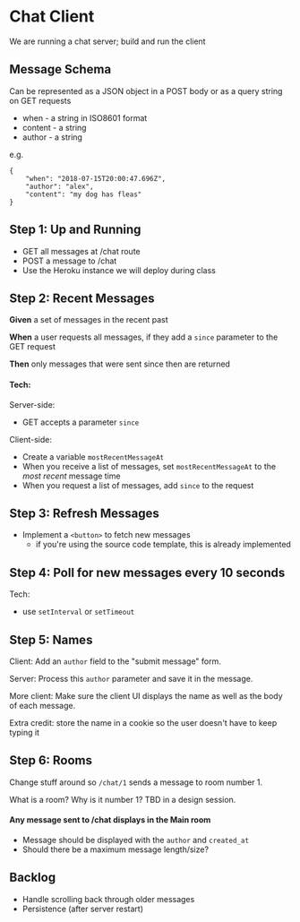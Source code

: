 # Chat Client

We are running a chat server; build and run the client

## Message Schema

Can be represented as a JSON object in a POST body or as a query string on GET requests

* when - a string in ISO8601 format
* content - a string
* author - a string

e.g.
```
{
    "when": "2018-07-15T20:00:47.696Z",
    "author": "alex",
    "content": "my dog has fleas"
}
```

## Step 1: Up and Running

* GET all messages at /chat route
* POST a message to /chat
* Use the Heroku instance we will deploy during class

## Step 2: Recent Messages

**Given** a set of messages in the recent past

**When** a user requests all messages, if they add a `since` parameter to the GET request

**Then** only messages that were sent since then are returned

#### Tech:

Server-side:

* GET accepts a parameter `since`

Client-side:

* Create a variable `mostRecentMessageAt`
* When you receive a list of messages, set `mostRecentMessageAt` to the *most recent* message time
* When you request a list of messages, add `since` to the request

## Step 3: Refresh Messages

* Implement a `<button>` to fetch new messages
  * if you're using the source code template, this is already implemented

## Step 4: Poll for new messages every 10 seconds

Tech:

* use `setInterval` or `setTimeout`

## Step 5: Names

Client: Add an `author` field to the "submit message" form.

Server: Process this `author` parameter and save it in the message.

More client: Make sure the client UI displays the name as well as the body of each message.

Extra credit: store the name in a cookie so the user doesn't have to keep typing it

## Step 6: Rooms

Change stuff around so `/chat/1` sends a message to room number 1.

What is a room? Why is it number 1? TBD in a design session.

#### Any message sent to /chat displays in the Main room

  * Message should be displayed with the `author` and `created_at`
  * Should there be a maximum message length/size?

## Backlog

  * Handle scrolling back through older messages
  * Persistence (after server restart)

